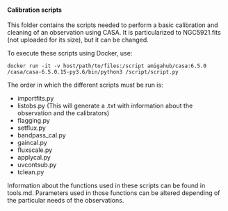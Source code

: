 #### Calibration scripts
This folder contains the scripts needed to perform a basic calibration and cleaning of an observation using CASA. It is particularized to NGC5921.fits (not uploaded for its size), but it can be changed.

To execute these scripts using Docker, use:

```
docker run -it -v host/path/to/files:/script amigahub/casa:6.5.0 /casa/casa-6.5.0.15-py3.6/bin/python3 /script/script.py
```

The order in which the different scripts must be run is:
+ importfits.py
+ listobs.py (This will generate a .txt with information about the observation and the calibrators)
+ flagging.py
+ setflux.py
+ bandpass_cal.py
+ gaincal.py
+ fluxscale.py
+ applycal.py
+ uvcontsub.py
+ tclean.py

Information about the functions used in these scripts can be found in tools.md. Parameters used in those functions can be altered depending of the particular needs of the observations.
